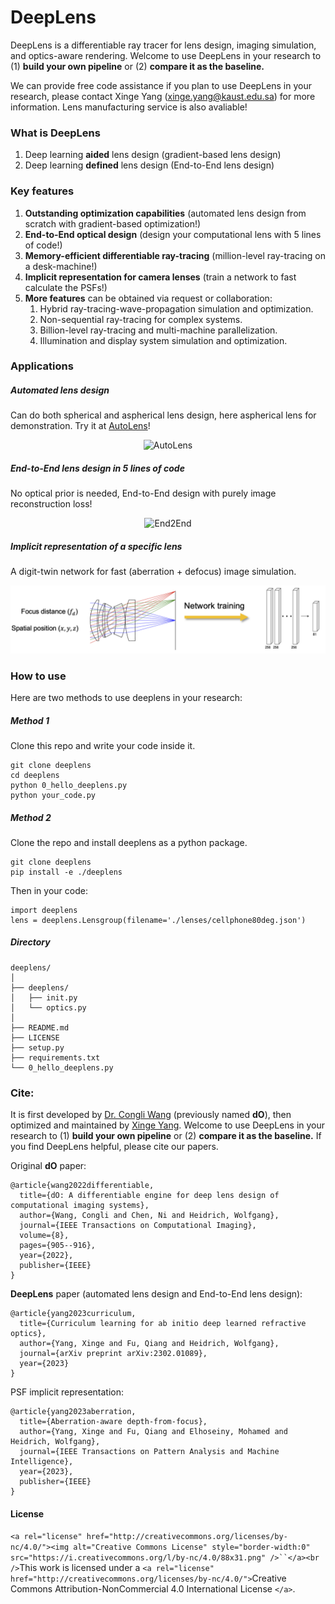 # DeepLens

DeepLens is a differentiable ray tracer for lens design, imaging simulation, and optics-aware rendering. Welcome to use DeepLens in your research to (1) **build your own pipeline** or (2) **compare it as the baseline.** 

We can provide free code assistance if you plan to use DeepLens in your research, please contact Xinge Yang (xinge.yang@kaust.edu.sa) for more information. Lens manufacturing service is also avaliable!

### What is DeepLens

1. Deep learning **aided** lens design (gradient-based lens design)
2. Deep learning **defined** lens design (End-to-End lens design)

### Key features

1. **Outstanding optimization capabilities** (automated lens design from scratch with gradient-based optimization!)
2. **End-to-End optical design** (design your computational lens with 5 lines of code!)
3. **Memory-efficient differentiable ray-tracing** (million-level ray-tracing on a desk-machine!)
4. **Implicit representation for camera lenses** (train a network to fast calculate the PSFs!)
5. **More features** can be obtained via request or collaboration:
   1. Hybrid ray-tracing-wave-propagation simulation and optimization.
   2. Non-sequential ray-tracing for complex systems.
   3. Billion-level ray-tracing and multi-machine parallelization.
   4. Illumination and display system simulation and optimization.

### Applications

##### Automated lens design

Can do both spherical and aspherical lens design, here aspherical lens for demonstration. Try it at [AutoLens](https://github.com/singer-yang/AutoLens)!

<div style="text-align:center;">
    <img src="imgs/lens_design.gif" alt="AutoLens" style="height:400px;"/>
</div>

##### End-to-End lens design in 5 lines of code

No optical prior is needed, End-to-End design with purely image reconstruction loss!

<div style="text-align:center;">
    <img src="imgs/end2end.gif" alt="End2End" style="height:200px;"/>
</div>

##### Implicit representation of a specific lens

A digit-twin network for fast (aberration + defocus) image simulation.

<div style="text-align:center;">
    <img src="imgs/implicit_net.png" alt="Implicit" style="width:800px;"/>
</div>

### How to use

Here are two methods to use deeplens in your research:

##### Method 1

Clone this repo and write your code inside it.

```
git clone deeplens
cd deeplens
python 0_hello_deeplens.py
python your_code.py
```

##### Method 2

Clone the repo and install deeplens as a python package.

```
git clone deeplens
pip install -e ./deeplens
```

Then in your code:

```
import deeplens
lens = deeplens.Lensgroup(filename='./lenses/cellphone80deg.json')
```

##### Directory

```
deeplens/
│
├── deeplens/
│   ├── init.py
│   └── optics.py
│
├── README.md
├── LICENSE
├── setup.py
├── requirements.txt
└── 0_hello_deeplens.py

```

### Cite:

It is first developed by [Dr. Congli Wang](https://congliwang.github.io/) (previously named **dO**), then optimized and maintained by [Xinge Yang](https://singer-yang.github.io/). Welcome to use DeepLens in your research to (1) **build your own pipeline** or (2) **compare it as the baseline.** If you find DeepLens helpful, please cite our papers.

Original **dO** paper:
```
@article{wang2022differentiable,
  title={dO: A differentiable engine for deep lens design of computational imaging systems},
  author={Wang, Congli and Chen, Ni and Heidrich, Wolfgang},
  journal={IEEE Transactions on Computational Imaging},
  volume={8},
  pages={905--916},
  year={2022},
  publisher={IEEE}
}
```

**DeepLens** paper (automated lens design and End-to-End lens design):
```
@article{yang2023curriculum,
  title={Curriculum learning for ab initio deep learned refractive optics},
  author={Yang, Xinge and Fu, Qiang and Heidrich, Wolfgang},
  journal={arXiv preprint arXiv:2302.01089},
  year={2023}
}
```

PSF implicit representation:
```
@article{yang2023aberration,
  title={Aberration-aware depth-from-focus},
  author={Yang, Xinge and Fu, Qiang and Elhoseiny, Mohamed and Heidrich, Wolfgang},
  journal={IEEE Transactions on Pattern Analysis and Machine Intelligence},
  year={2023},
  publisher={IEEE}
}
```

<!-- <div style="text-align:center;">
    <img src="imgs/paper_deeplens.png" alt="End2End" style="width:800px;"/>
</div> -->
<!-- <div style="text-align:center;">
    <img src="imgs/paper_dff.png" alt="End2End" style="width:800px;"/>
</div> -->

#### License

`<a rel="license" href="http://creativecommons.org/licenses/by-nc/4.0/"><img alt="Creative Commons License" style="border-width:0" src="https://i.creativecommons.org/l/by-nc/4.0/88x31.png" />``</a><br />`This work is licensed under a `<a rel="license" href="http://creativecommons.org/licenses/by-nc/4.0/">`Creative Commons Attribution-NonCommercial 4.0 International License `</a>`.
